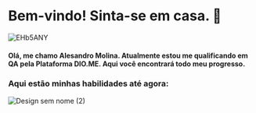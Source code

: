 
# Bem-vindo! Sinta-se em casa. 👋
![EHb5ANY](https://github.com/user-attachments/assets/a5502da5-0729-4a1b-bde4-9d73b366db69)
#### Olá, me chamo Alesandro Molina. Atualmente estou me qualificando em QA pela Plataforma DIO.ME. Aqui você encontrará todo meu progresso.
### Aqui estão minhas habilidades até agora:

![Design sem nome (2)](https://github.com/user-attachments/assets/182b3170-4d1f-4e01-9b62-0503f525a644)

  


<!--
**TheMolina/TheMolina** is a ✨ _special_ ✨ repository because its `README.md` (this file) appears on your GitHub profile.

Here are some ideas to get you started:

- 🔭 I’m currently working on ...
- 🌱 I’m currently learning ...
- 👯 I’m looking to collaborate on ...
- 🤔 I’m looking for help with ...
- 💬 Ask me about ...
- 📫 How to reach me: ...
- 😄 Pronouns: ...
- ⚡ Fun fact: ...
-->
